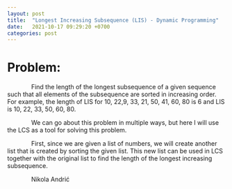 ```yaml
---
layout: post
title:  "Longest Increasing Subsequence (LIS) - Dynamic Programming"
date:   2021-10-17 09:29:20 +0700
categories: post
---
```


# Problem:

 &nbsp;&nbsp;&nbsp;&nbsp;&nbsp;&nbsp;&nbsp;&nbsp;&nbsp;&nbsp;&nbsp;&nbsp;&nbsp;
 Find the length of the longest subsequence of a given sequence such that all elements of the subsequence are sorted in increasing order. For example, the length of LIS for 10, 22,9, 33, 21, 50, 41, 60, 80 is 6 and LIS is 10, 22, 33, 50, 60, 80.

 &nbsp;&nbsp;&nbsp;&nbsp;&nbsp;&nbsp;&nbsp;&nbsp;&nbsp;&nbsp;&nbsp;&nbsp;&nbsp;
 We can go about this problem in multiple ways, but here I will use the LCS as a tool for solving this problem. 
 
 &nbsp;&nbsp;&nbsp;&nbsp;&nbsp;&nbsp;&nbsp;&nbsp;&nbsp;&nbsp;&nbsp;&nbsp;&nbsp;
 First, since we are given a list of numbers, we will create another list that is created by sorting the given list. This new list can be used in LCS together with the original list to find the length of the longest increasing subsequence.
 
 
 &nbsp;&nbsp;&nbsp;&nbsp;&nbsp;&nbsp;&nbsp;&nbsp;&nbsp;&nbsp;&nbsp;&nbsp;&nbsp;
 Nikola Andrić

 
